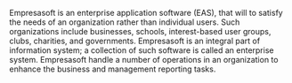 Empresasoft is an enterprise application software (EAS), that will to satisfy the needs of an organization rather than individual users. Such organizations include businesses, schools, interest-based user groups, clubs, charities, and governments. Empresasoft is an integral part of information system; a collection of such software is called an enterprise system. Empresasoft handle a number of operations in an organization to enhance the business and management reporting tasks.

